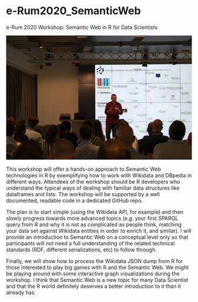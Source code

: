 # e-Rum2020_SemanticWeb
e-Rum 2020 Workshop: Semantic Web in R for Data Scientists

![](_img/eRum2020.png)

This workshop will offer a hands-on approach to Semantic Web technologies in R by exemplifying how to work with Wikidata and DBpedia in different ways. Attendees of the workshop should be R developers who understand the typical ways of dealing with familiar data structures like dataframes and lists. The workshop will be supported by a well documented, readable code in a dedicated GitHub repo. 

The plan is to start simple (using the WIkidata API, for example) and then slowly progress towards more advanced topics (e.g. your first SPARQL query from R and why it is not as complicated as people think, matching your data set against Wikidata entities in order to enrich it, and similar). I will provide an introduction to Semantic Web on a conceptual level only so that participants will not need a full understanding of the related technical standards (RDF, different serializations, etc) to follow through. 

Finally, we will show how to process the Wikidata JSON dump from R for those interested to play big games with R and the Semantic Web. We might be playing around with some interactive graph visualizations during the workshop. I think that Semantic Web is a new topic for many Data Scientist and that the R world definitely deserves a better introduction to it than it already has. 
